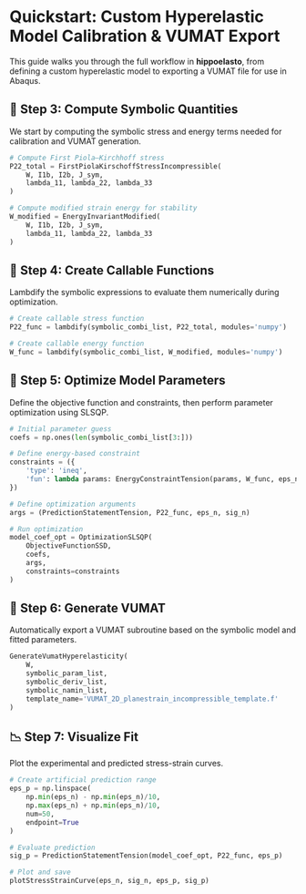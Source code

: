 # Quickstart: Custom Hyperelastic Model Calibration & VUMAT Export

This guide walks you through the full workflow in **hippoelasto**, from defining a custom hyperelastic model to exporting a VUMAT file for use in Abaqus.

## 🔧 Step 3: Compute Symbolic Quantities

We start by computing the symbolic stress and energy terms needed for calibration and VUMAT generation.

```python
# Compute First Piola–Kirchhoff stress
P22_total = FirstPiolaKirschoffStressIncompressible(
    W, I1b, I2b, J_sym,
    lambda_11, lambda_22, lambda_33
)

# Compute modified strain energy for stability
W_modified = EnergyInvariantModified(
    W, I1b, I2b, J_sym,
    lambda_11, lambda_22, lambda_33
)
```

## 🧠 Step 4: Create Callable Functions

Lambdify the symbolic expressions to evaluate them numerically during optimization.

```python
# Create callable stress function
P22_func = lambdify(symbolic_combi_list, P22_total, modules='numpy')

# Create callable energy function
W_func = lambdify(symbolic_combi_list, W_modified, modules='numpy')
```

## 🎯 Step 5: Optimize Model Parameters

Define the objective function and constraints, then perform parameter optimization using SLSQP.

```python
# Initial parameter guess
coefs = np.ones(len(symbolic_combi_list[3:]))

# Define energy-based constraint
constraints = ({
    'type': 'ineq',
    'fun': lambda params: EnergyConstraintTension(params, W_func, eps_n)
})

# Define optimization arguments
args = (PredictionStatementTension, P22_func, eps_n, sig_n)

# Run optimization
model_coef_opt = OptimizationSLSQP(
    ObjectiveFunctionSSD,
    coefs,
    args,
    constraints=constraints
)
```

##  📝 Step 6: Generate VUMAT

Automatically export a VUMAT subroutine based on the symbolic model and fitted parameters.

```python
GenerateVumatHyperelasticity(
    W,
    symbolic_param_list,
    symbolic_deriv_list,
    symbolic_namin_list,
    template_name='VUMAT_2D_planestrain_incompressible_template.f'
)
```

## 📉 Step 7: Visualize Fit

Plot the experimental and predicted stress-strain curves.

```python
# Create artificial prediction range
eps_p = np.linspace(
    np.min(eps_n) - np.min(eps_n)/10,
    np.max(eps_n) + np.min(eps_n)/10,
    num=50,
    endpoint=True
)

# Evaluate prediction
sig_p = PredictionStatementTension(model_coef_opt, P22_func, eps_p)

# Plot and save
plotStressStrainCurve(eps_n, sig_n, eps_p, sig_p)
```
